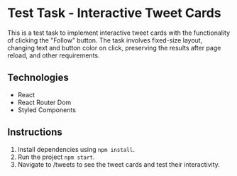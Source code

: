 # Test Task - Interactive Tweet Cards

This is a test task to implement interactive tweet cards with the functionality
of clicking the "Follow" button. The task involves fixed-size layout, changing
text and button color on click, preserving the results after page reload, and
other requirements.

## Technologies

- React
- React Router Dom
- Styled Components

## Instructions

1. Install dependencies using `npm install`.
2. Run the project `npm start`.
3. Navigate to /tweets to see the tweet cards and test their interactivity.
